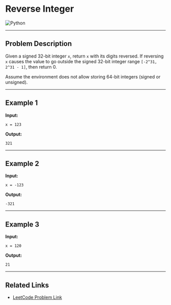 # Reverse Integer

![Python](https://img.shields.io/badge/Python-3776AB?style=for-the-badge&logo=python&logoColor=white)

---

## Problem Description

Given a signed 32-bit integer `x`, return `x` with its digits reversed. If reversing `x` causes the value to go outside the signed 32-bit integer range `[-2^31, 2^31 - 1]`, then return 0.

Assume the environment does not allow storing 64-bit integers (signed or unsigned).

---

## Example 1

**Input:**

```
x = 123
```

**Output:**

```
321
```

---

## Example 2

**Input:**

```
x = -123
```

**Output:**

```
-321
```

---

## Example 3

**Input:**

```
x = 120
```

**Output:**

```
21
```

---

## Related Links

* [LeetCode Problem Link](https://leetcode.com/problems/reverse-integer/)
